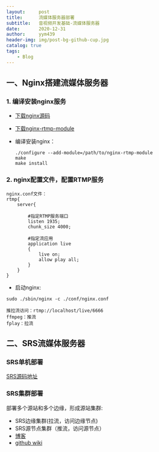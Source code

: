 ```yaml
---
layout:     post
title:      流媒体服务器部署
subtitle:   音视频开发基础-流媒体服务器
date:       2020-12-31
author:     yym439
header-img: img/post-bg-github-cup.jpg
catalog: true
tags:
    - Blog
---
```


## 一、Nginx搭建流媒体服务器

### 1. 编译安装nginx服务

- [下载nginx源码](http://nginx.org/en/download.html)
- [下载nginx-rtmp-module](https://github.com/arut/nginx-rtmp-module)

- 编译安装nginx：
    ```
    ./configure --add-module=/path/to/nginx-rtmp-module
    make
    make install
    ```

### 2. nginx配置文件，配置RTMP服务

```
nginx.conf文件：
rtmp{
    server{

        #指定RTMP服务端口
        listen 1935;
        chunk_size 4000;
        
        #指定流应用
        application live
        {
            live on;
            allow play all;
        }
    }
}
```
- 启动nginx:
```
sudo ./sbin/nginx -c ./conf/nginx.conf

推拉流访问：rtmp://localhost/live/6666
ffmpeg：推流
fplay：拉流
```

## 二、SRS流媒体服务器
### SRS单机部署

[SRS源码地址](https://github.com/ossrs/srs)

### SRS集群部署
部署多个源站和多个边缘，形成源站集群:
- SRS边缘集群(拉流，访问边缘节点)
- SRS源节点集群（推流，访问源节点）
- [博客](https://blog.csdn.net/weicaijiang/article/details/105116392)
- [github wiki](https://github.com/ossrs/srs/wiki/v3_CN_SampleOriginCluster)

